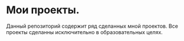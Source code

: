 # Мои проекты.
Данный репозиторий содержит ряд сделанных мной проектов.
Все проекты сделанны исключительно в образовательных целях.
